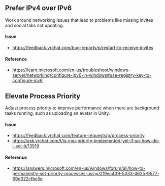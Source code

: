 ## Prefer IPv4 over IPv6

Work around networking issues that lead to problems like missing invites and social tabs not updating.

#### Issue

- https://feedback.vrchat.com/bug-reports/p/restart-to-receive-invites

#### Reference

- https://learn.microsoft.com/en-us/troubleshoot/windows-server/networking/configure-ipv6-in-windows#use-registry-key-to-configure-ipv6

## Elevate Process Priority

Adjust process priority to improve performance when there are background tasks running, such as uploading an avatar in Unity.

#### Issue

- https://feedback.vrchat.com/feature-requests/p/process-priority
- https://ask.vrchat.com/t/is-cpu-priority-implemented-yet-if-so-how-do-i-set-it/13919

#### Reference

- https://answers.microsoft.com/en-us/windows/forum/all/how-to-permanently-set-priority-processes-using/2f9ec439-5333-4625-9577-69d322cfbc5e

